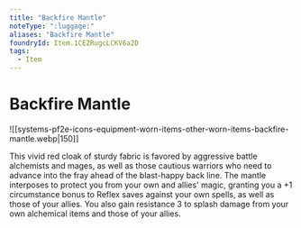 ```yaml
---
title: "Backfire Mantle"
noteType: ":luggage:"
aliases: "Backfire Mantle"
foundryId: Item.1CEZRugcLCKV6a2D
tags:
  - Item
---
```


# Backfire Mantle
![[systems-pf2e-icons-equipment-worn-items-other-worn-items-backfire-mantle.webp|150]]

This vivid red cloak of sturdy fabric is favored by aggressive battle alchemists and mages, as well as those cautious warriors who need to advance into the fray ahead of the blast-happy back line. The mantle interposes to protect you from your own and allies' magic, granting you a +1 circumstance bonus to Reflex saves against your own spells, as well as those of your allies. You also gain resistance 3 to splash damage from your own alchemical items and those of your allies.
